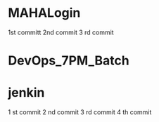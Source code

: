 # MAHALogin
1st committ
2nd commit
3 rd commit


# DevOps_7PM_Batch
# jenkin
1 st commit 
2 nd commit
3 rd commit 
4 th commit

